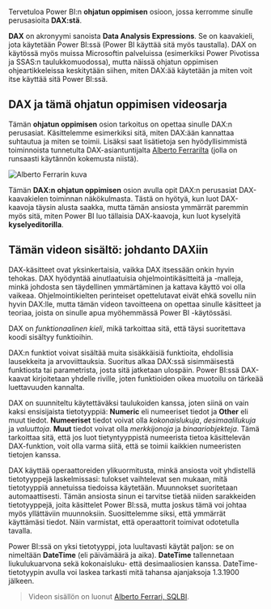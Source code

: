 Tervetuloa Power BI:n **ohjatun oppimisen** osioon, jossa kerromme sinulle perusasioita **DAX:stä**.

**DAX** on akronyymi sanoista **Data Analysis Expressions**. Se on kaavakieli, jota käytetään Power BI:ssä (Power BI käyttää sitä myös taustalla). DAX on käytössä myös muissa Microsoftin palveluissa (esimerkiksi Power Pivotissa ja SSAS:n taulukkomuodossa), mutta näissä ohjatun oppimisen ohjeartikkeleissa keskitytään siihen, miten DAX:ää käytetään ja miten voit itse käyttää sitä Power BI:ssä.

## <a name="dax-and-this-guided-learning-video-series"></a>DAX ja tämä ohjatun oppimisen videosarja
Tämän **ohjatun oppimisen** osion tarkoitus on opettaa sinulle DAX:n perusasiat. Käsittelemme esimerkiksi sitä, miten DAX:ään kannattaa suhtautua ja miten se toimii. Lisäksi saat lisätietoja sen hyödyllisimmistä toiminnoista tunnetulta DAX-asiantuntijalta [Alberto Ferrarilta](http://www.sqlbi.com/learning-dax) (jolla on runsaasti käytännön kokemusta niistä).

![Alberto Ferrarin kuva](media/7-1-intro-to-dax/intro_dax_6_alberto_ferrari.png)

Tämän **DAX:n** **ohjatun oppimisen** osion avulla opit DAX:n perusasiat DAX-kaavakielen toiminnan näkökulmasta. Tästä on hyötyä, kun luot DAX-kaavoja täysin alusta saakka, mutta tämän ansiosta ymmärrät paremmin myös sitä, miten Power BI luo tällaisia DAX-kaavoja, kun luot kyselyitä **kyselyeditorilla**.

## <a name="in-this-video---introduction-to-dax"></a>Tämän videon sisältö: johdanto DAXiin
DAX-käsitteet ovat yksinkertaisia, vaikka DAX itsessään onkin hyvin tehokas. DAX hyödyntää ainutlaatuisia ohjelmointikäsitteitä ja -malleja, minkä johdosta sen täydellinen ymmärtäminen ja kattava käyttö voi olla vaikeaa. Ohjelmointikielten perinteiset opettelutavat eivät ehkä sovellu niin hyvin DAX:lle, mutta tämän videon tavoitteena on opettaa sinulle käsitteet ja teoriaa, joista on sinulle apua myöhemmässä Power BI -käytössäsi.

DAX on *funktionaalinen kieli*, mikä tarkoittaa sitä, että täysi suoritettava koodi sisältyy funktioihin.

DAX:n funktiot voivat sisältää muita sisäkkäisiä funktioita, ehdollisia lausekkeita ja arvoviittauksia. Suoritus alkaa DAX:ssä sisimmäisestä funktiosta tai parametrista, josta sitä jatketaan ulospäin. Power BI:ssä DAX-kaavat kirjoitetaan yhdelle riville, joten funktioiden oikea muotoilu on tärkeää luettavuuden kannalta.

DAX on suunniteltu käytettäväksi taulukoiden kanssa, joten siinä on vain kaksi ensisijaista tietotyyppiä: **Numeric** eli numeeriset tiedot ja **Other** eli muut tiedot. **Numeeriset** tiedot voivat olla *kokonaislukuja*, *desimaalilukuja* ja *valuuttoja*. **Muut** tiedot voivat olla *merkkijonoja* ja *binaariobjekteja*. Tämä tarkoittaa sitä, että jos luot tietyntyyppistä numeerista tietoa käsittelevän DAX-funktion, voit olla varma siitä, että se toimii kaikkien numeeristen tietojen kanssa.

DAX käyttää operaattoreiden ylikuormitusta, minkä ansiosta voit yhdistellä tietotyyppejä laskelmissasi: tulokset vaihtelevat sen mukaan, mitä tietotyyppiä annetuissa tiedoissa käytetään. Muunnokset suoritetaan automaattisesti. Tämän ansiosta sinun ei tarvitse tietää niiden sarakkeiden tietotyyppejä, joita käsittelet Power BI:ssä, mutta joskus tämä voi johtaa myös yllättäviin muunnoksiin. Suosittelemme siksi, että ymmärrät käyttämäsi tiedot. Näin varmistat, että operaattorit toimivat odotetulla tavalla.

Power BI:ssä on yksi tietotyyppi, jota luultavasti käytät paljon: se on nimeltään **DateTime** (eli päivämäärä ja aika). **DateTime** tallennetaan liukulukuarvona sekä kokonaisluku- että desimaaliosien kanssa. DateTime-tietotyypin avulla voi laskea tarkasti mitä tahansa ajanjaksoja 1.3.1900 jälkeen.

> Videon sisällön on luonut [Alberto Ferrari, SQLBI](http://www.sqlbi.com/learning-dax/?utm_source=powerbi&utm_medium=marketing&utm_campaign=after-summit).
> 
> 

